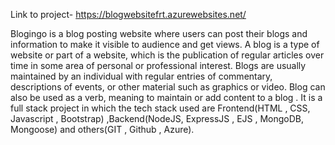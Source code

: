 Link to project-
https://blogwebsitefrt.azurewebsites.net/




Blogingo is a blog posting website where users can post their blogs and information to make it visible to audience and get views. A blog is a type of website or part of a  website, which is the publication of regular articles over time in some area of personal or professional interest. Blogs are usually maintained by an individual with regular entries of commentary, descriptions of events, or other material such as graphics or video. Blog can also be used as a 
verb, meaning to maintain or add content to a blog . 
It is a full stack project in which the tech stack used are Frontend(HTML , CSS, Javascript , Bootstrap) ,Backend(NodeJS, ExpressJS , EJS , MongoDB, Mongoose) and others(GIT , Github , Azure).

